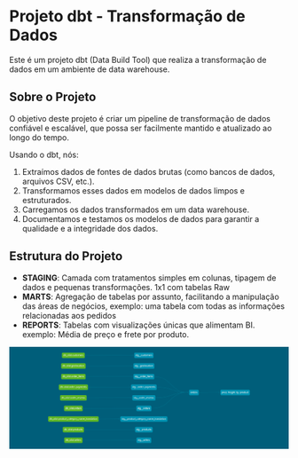 # Projeto dbt - Transformação de Dados

Este é um projeto dbt (Data Build Tool) que realiza a transformação de dados em um ambiente de data warehouse.

## Sobre o Projeto

O objetivo deste projeto é criar um pipeline de transformação de dados confiável e escalável, que possa ser facilmente mantido e atualizado ao longo do tempo.

Usando o dbt, nós:

1. Extraímos dados de fontes de dados brutas (como bancos de dados, arquivos CSV, etc.).
2. Transformamos esses dados em modelos de dados limpos e estruturados.
3. Carregamos os dados transformados em um data warehouse.
4. Documentamos e testamos os modelos de dados para garantir a qualidade e a integridade dos dados.

## Estrutura do Projeto

- **STAGING**: Camada com tratamentos simples em colunas, tipagem de dados e pequenas transformações. 1x1 com tabelas Raw
- **MARTS**: Agregação de tabelas por assunto, facilitando a manipulação das áreas de negócios, exemplo: uma tabela com todas as informações relacionadas aos pedidos
- **REPORTS**: Tabelas com visualizações únicas que alimentam BI. exemplo: Média de preço e frete por produto.

![image](/dbt-dag.png)

